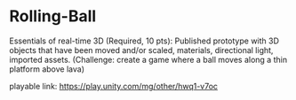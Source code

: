 # Rolling-Ball
Essentials of real-time 3D (Required, 10 pts): Published prototype with 3D objects that have been moved and/or scaled, materials, directional light, imported assets. (Challenge: create a game where a ball moves along a thin platform above lava)

playable link:  https://play.unity.com/mg/other/hwq1-v7oc
